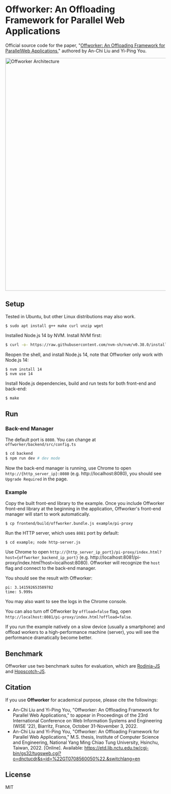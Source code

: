 # Offworker: An Offloading Framework for Parallel Web Applications

Official source code for the paper, "[Offworker: An Offloading Framework for ParallelWeb Applications](#citation)," authored by An-Chi Liu and Yi-Ping You.

<img width="728" alt="Offworker Architecture" src="https://user-images.githubusercontent.com/18013815/180620872-54505fd2-eba8-446c-9f90-72bb86ddde23.png">


## Setup

Tested in Ubuntu, but other Linux distributions may also work.

```
$ sudo apt install g++ make curl unzip wget
```

Installed Node.js 14 by NVM. Install NVM first:


```sh
$ curl -o- https://raw.githubusercontent.com/nvm-sh/nvm/v0.38.0/install.sh | bash
```

Reopen the shell, and install Node.js 14, note that Offworker only work with Node.js 14:

```
$ nvm install 14
$ nvm use 14
```

Install Node.js dependencies, build and run tests for both front-end and back-end:


```sh
$ make
```

## Run

### Back-end Manager

The default port is `8080`. You can change at `offworker/backend/src/config.ts`

```sh
$ cd backend
$ npm run dev # dev mode
```
    
Now the back-end manager is running, use Chrome to open `http://{http_server_ip}:8080` (e.g. http://localhost:8080), you should see `Upgrade Required` in the page.
    
### Example

Copy the built front-end library to the example. Once you include Offworker front-end library at the beginning in the application, Offworker's front-end manager will start to work automatically.

```
$ cp frontend/build/offworker.bundle.js example/pi-proxy
```

Run the HTTP server, which uses `8081` port by default:

```
$ cd example; node http-server.js
```

Use Chrome to open `http://{http_server_ip_port}/pi-proxy/index.html?host={offworker_backend_ip_port}` (e.g. http://localhost:8081/pi-proxy/index.html?host=localhost:8080). Offworker will recognize the `host` flag and connect to the back-end manager.

You should see the result with Offworker: 

```
pi: 3.141592653589782
time: 5.999s
```

You may also want to see the logs in the Chrome console.

You can also turn off Offworker by `offload=false` flag, open `http://localhost:8081/pi-proxy/index.html?offload=false`.

If you run the example natively on a slow device (usually a smartphone) and offload workers to a high-performance machine (server), you will see the performance dramatically become better.

## Benchmark

Offworker use two benchmark suites for evaluation, which are [Rodinia-JS](https://github.com/nycu-sslab/rodinia-js) and [Hopscotch-JS](https://github.com/nycu-sslab/hopscotch-js).

## Citation

If you use **Offworker** for academical purpose, please cite the followings:

- An-Chi Liu and Yi-Ping You, "Offworker: An Offloading Framework for Parallel Web Applications," to appear in Proceedings of the 23rd International Conference on Web Information Systems and Engineering (WISE '22), Biarritz, France, October 31-November 3, 2022.
- An-Chi Liu and Yi-Ping You, "Offworker: An Offloading Framework for Parallel Web Applications," M.S. thesis, Institute of Computer Science and Engineering, National Yang Ming Chiao Tung University, Hsinchu, Taiwan, 2022. [Online]. Available: https://etd.lib.nctu.edu.tw/cgi-bin/gs32/tugsweb.cgi?o=dnctucdr&s=id=%22GT0708560050%22.&switchlang=en

## License

MIT
